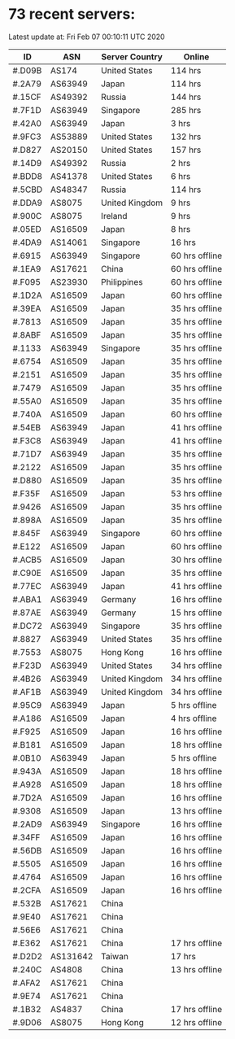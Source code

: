 # 73 recent servers:

Latest update at: Fri Feb 07 00:10:11 UTC 2020

| ID | ASN | Server Country | Online |
| -- | --- | -------------- | ------ |
| #.D09B | AS174 | United States | 114 hrs |
| #.2A79 | AS63949 | Japan | 114 hrs |
| #.15CF | AS49392 | Russia | 144 hrs |
| #.7F1D | AS63949 | Singapore | 285 hrs |
| #.42A0 | AS63949 | Japan | 3 hrs |
| #.9FC3 | AS53889 | United States | 132 hrs |
| #.D827 | AS20150 | United States | 157 hrs |
| #.14D9 | AS49392 | Russia | 2 hrs |
| #.BDD8 | AS41378 | United States | 6 hrs |
| #.5CBD | AS48347 | Russia | 114 hrs |
| #.DDA9 | AS8075 | United Kingdom | 9 hrs |
| #.900C | AS8075 | Ireland | 9 hrs |
| #.05ED | AS16509 | Japan | 8 hrs |
| #.4DA9 | AS14061 | Singapore | 16 hrs |
| #.6915 | AS63949 | Singapore | 60 hrs offline |
| #.1EA9 | AS17621 | China | 60 hrs offline |
| #.F095 | AS23930 | Philippines | 60 hrs offline |
| #.1D2A | AS16509 | Japan | 60 hrs offline |
| #.39EA | AS16509 | Japan | 35 hrs offline |
| #.7813 | AS16509 | Japan | 35 hrs offline |
| #.8ABF | AS16509 | Japan | 35 hrs offline |
| #.1133 | AS63949 | Singapore | 35 hrs offline |
| #.6754 | AS16509 | Japan | 35 hrs offline |
| #.2151 | AS16509 | Japan | 35 hrs offline |
| #.7479 | AS16509 | Japan | 35 hrs offline |
| #.55A0 | AS16509 | Japan | 35 hrs offline |
| #.740A | AS16509 | Japan | 60 hrs offline |
| #.54EB | AS63949 | Japan | 41 hrs offline |
| #.F3C8 | AS63949 | Japan | 41 hrs offline |
| #.71D7 | AS63949 | Japan | 35 hrs offline |
| #.2122 | AS16509 | Japan | 35 hrs offline |
| #.D880 | AS16509 | Japan | 35 hrs offline |
| #.F35F | AS16509 | Japan | 53 hrs offline |
| #.9426 | AS16509 | Japan | 35 hrs offline |
| #.898A | AS16509 | Japan | 35 hrs offline |
| #.845F | AS63949 | Singapore | 60 hrs offline |
| #.E122 | AS16509 | Japan | 60 hrs offline |
| #.ACB5 | AS16509 | Japan | 30 hrs offline |
| #.C90E | AS16509 | Japan | 35 hrs offline |
| #.77EC | AS63949 | Japan | 41 hrs offline |
| #.ABA1 | AS63949 | Germany | 16 hrs offline |
| #.87AE | AS63949 | Germany | 15 hrs offline |
| #.DC72 | AS63949 | Singapore | 35 hrs offline |
| #.8827 | AS63949 | United States | 35 hrs offline |
| #.7553 | AS8075 | Hong Kong | 16 hrs offline |
| #.F23D | AS63949 | United States | 34 hrs offline |
| #.4B26 | AS63949 | United Kingdom | 34 hrs offline |
| #.AF1B | AS63949 | United Kingdom | 34 hrs offline |
| #.95C9 | AS63949 | Japan | 5 hrs offline |
| #.A186 | AS16509 | Japan | 4 hrs offline |
| #.F925 | AS16509 | Japan | 16 hrs offline |
| #.B181 | AS16509 | Japan | 18 hrs offline |
| #.0B10 | AS63949 | Japan | 5 hrs offline |
| #.943A | AS16509 | Japan | 18 hrs offline |
| #.A928 | AS16509 | Japan | 18 hrs offline |
| #.7D2A | AS16509 | Japan | 16 hrs offline |
| #.9308 | AS16509 | Japan | 13 hrs offline |
| #.2AD9 | AS63949 | Singapore | 16 hrs offline |
| #.34FF | AS16509 | Japan | 16 hrs offline |
| #.56DB | AS16509 | Japan | 16 hrs offline |
| #.5505 | AS16509 | Japan | 16 hrs offline |
| #.4764 | AS16509 | Japan | 16 hrs offline |
| #.2CFA | AS16509 | Japan | 16 hrs offline |
| #.532B | AS17621 | China | |
| #.9E40 | AS17621 | China | |
| #.56E6 | AS17621 | China | |
| #.E362 | AS17621 | China | 17 hrs offline |
| #.D2D2 | AS131642 | Taiwan | 17 hrs |
| #.240C | AS4808 | China | 13 hrs offline |
| #.AFA2 | AS17621 | China | |
| #.9E74 | AS17621 | China | |
| #.1B32 | AS4837 | China | 17 hrs offline |
| #.9D06 | AS8075 | Hong Kong | 12 hrs offline |

